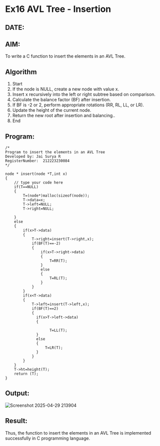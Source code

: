 # Ex16 AVL Tree - Insertion
## DATE:
## AIM:
To write a C function to insert the elements in an AVL Tree.

## Algorithm

1. Start 
2. If the node is NULL, create a new node with value x. 
3. Insert x recursively into the left or right subtree based on comparison. 
4. Calculate the balance factor (BF) after insertion. 
5. If BF is -2 or 2, perform appropriate rotations (RR, RL, LL, or LR). 
6. Update the height of the current node. 
7. Return the new root after insertion and balancing.. 
8. End

## Program:
```
/*
Program to insert the elements in an AVL Tree
Developed by: Jai Surya R
RegisterNumber:  212223230084
*/
```
```
node * insert(node *T,int x)
{
    // type your code here
    if(T==NULL)
    {
        T=(node*)malloc(sizeof(node));
        T->data=x;
        T->left=NULL;
        T->right=NULL;
        
    }
    else
    {
        if(x>T->data)
        {
            T->right=insert(T->right,x);
            if(BF(T)==-2)
            {
                if(x>T->right->data)
                {
                    T=RR(T);
                }
                else
                {
                    T=RL(T);
                }
            }
        }
        if(x<T->data)
        {
            T->left=insert(T->left,x);
            if(BF(T)==2)
            {
              if(x>T->left->data)
              {
                  
                    T=LL(T);
              }
              else
              {
                  T=LR(T);
              }
            }
        }
    }
    T->ht=height(T);
    return (T);
}
```
## Output:
![Screenshot 2025-04-29 213904](https://github.com/user-attachments/assets/85637b19-d82a-41a1-85ad-c5ded14b1de5)


## Result:
Thus, the function to insert the elements in an AVL Tree is implemented successfully in C programming language.
